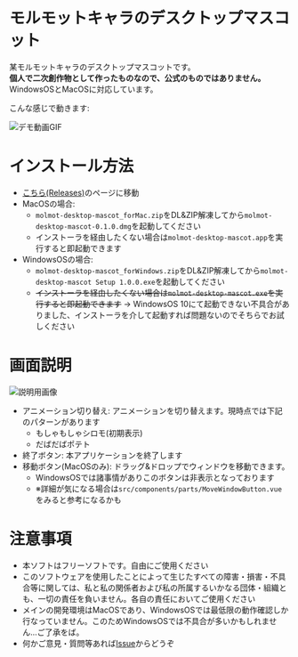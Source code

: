 # モルモットキャラのデスクトップマスコット
某モルモットキャラのデスクトップマスコットです。  
**個人で二次創作物として作ったものなので、公式のものではありません。**  
WindowsOSとMacOSに対応しています。

こんな感じで動きます:

![デモ動画GIF](https://raw.githubusercontent.com/aik0aaac/molmot-desktopMascot/images/demo.gif "デモ")

# インストール方法
- [こちら(Releases)](https://github.com/aik0aaac/molmot-desktopMascot/releases)のページに移動
- MacOSの場合: 
  - `molmot-desktop-mascot_forMac.zip`をDL&ZIP解凍してから`molmot-desktop-mascot-0.1.0.dmg`を起動してください
  - インストーラを経由したくない場合は`molmot-desktop-mascot.app`を実行すると即起動できます
- WindowsOSの場合:
  - `molmot-desktop-mascot_forWindows.zip`をDL&ZIP解凍してから`molmot-desktop-mascot Setup 1.0.0.exe`を起動してください
  - ~~インストーラを経由したくない場合は`molmot-desktop-mascot.exe`を実行すると即起動できます~~ → WindowsOS 10にて起動できない不具合がありました、インストーラを介して起動すれば問題ないのでそちらでお試しください

# 画面説明
![説明用画像](https://raw.githubusercontent.com/aik0aaac/molmot-desktopMascot/images/description.jpg "説明")

- アニメーション切り替え: アニメーションを切り替えます。現時点では下記のパターンがあります
  - もしゃもしゃシロモ(初期表示)
  - だばだばポテト
- 終了ボタン: 本アプリケーションを終了します
- 移動ボタン(MacOSのみ): ドラッグ&ドロップでウィンドウを移動できます。
  - WindowsOSでは諸事情がありこのボタンは非表示となっております
  - ※詳細が気になる場合は`src/components/parts/MoveWindowButton.vue`をみると参考になるかも

# 注意事項
- 本ソフトはフリーソフトです。自由にご使用ください
- このソフトウェアを使用したことによって生じたすべての障害・損害・不具合等に関しては、私と私の関係者および私の所属するいかなる団体・組織とも、一切の責任を負いません。各自の責任においてご使用ください
- メインの開発環境はMacOSであり、WindowsOSでは最低限の動作確認しか行なっていません。このためWindowsOSでは不具合が多いかもしれません…ご了承をば。
- 何かご意見・質問等あれば[Issue](https://github.com/aik0aaac/molmot-desktopMascot/issues)からどうぞ